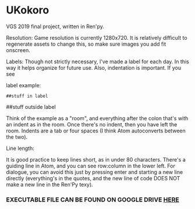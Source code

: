 # UKokoro
VGS 2019 final project, written in Ren'py.

Resolution:
Game resolution is currently 1280x720. It is relatively difficult to regenerate
assets to change this, so make sure images you add fit onscreen.

Labels:
Though not strictly necessary, I've made a label for each day. In this way it 
helps organize for future use. Also, indentation is important. If you see

label example:

    ##stuff in label

##stuff outside label

Think of the example as a "room", and everything after the colon that's with an
indent as in the room. Once there's no indent, then you have left the room. 
Indents are a tab or four spaces (I think Atom autoconverts between the two).

Line length:

It is good practice to keep lines short, as in under 80 characters. There's a 
guiding line in Atom, and you can see row:column in the lower left. For 
dialogue, you can avoid this just by pressing enter and starting a new line 
directly (everything's in the quotes, and the new line of code DOES NOT 
make a new line in the Ren'Py texy).


### EXECUTABLE FILE CAN BE FOUND ON GOOGLE DRIVE [HERE](https://drive.google.com/file/d/1IqCvbWeUix3QGxpP4ttZYTCTKpUvD7BB/view?usp=sharing)




